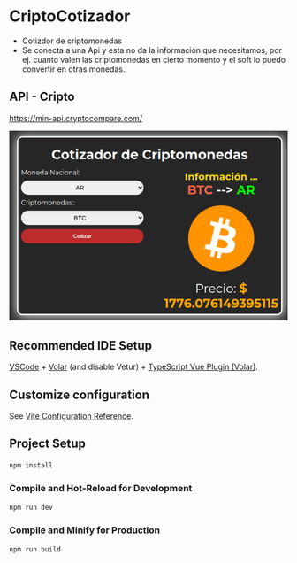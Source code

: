 # CriptoCotizador
- Cotizdor de criptomonedas
- Se conecta a una Api y esta no da la información que necesitamos, por ej. cuanto valen las criptomonedas en cierto momento y el soft lo puedo convertir en otras monedas.

## API - Cripto
https://min-api.cryptocompare.com/

![App](https://github.com/kekosoftware/vue3-criptocotizador/blob/main/public/app.png "App")

## Recommended IDE Setup

[VSCode](https://code.visualstudio.com/) + [Volar](https://marketplace.visualstudio.com/items?itemName=Vue.volar) (and disable Vetur) + [TypeScript Vue Plugin (Volar)](https://marketplace.visualstudio.com/items?itemName=Vue.vscode-typescript-vue-plugin).

## Customize configuration

See [Vite Configuration Reference](https://vitejs.dev/config/).

## Project Setup

```sh
npm install
```

### Compile and Hot-Reload for Development

```sh
npm run dev
```

### Compile and Minify for Production

```sh
npm run build
```
